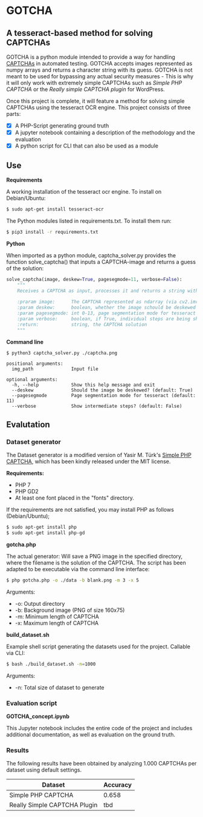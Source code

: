 # GOTCHA
## A tesseract-based method for solving CAPTCHAs

GOTCHA is a python module intended to provide a way for handling [CAPTCHAs](https://en.wikipedia.org/wiki/CAPTCHA) in automated testing. GOTCHA accepts images represented as numpy arrays and returns a character string with its guess. GOTCHA is not meant to be used for bypassing any actual security measures - This is why it will only work with extremely simple CAPTCHAs such as _Simple PHP CAPTCHA_ or the _Really simple CAPTCHA plugin_ for WordPress. 

Once this project is complete, it will feature a method for solving simple CAPTCHAs using the tesseract OCR engine. This project consists of three parts:
- [x] A PHP-Script generating ground truth
- [x] A jupyter notebook containing a description of the methodology and the evaluation
- [x] A python script for CLI that can also be used as a module

## Use
**Requirements**

A working installation of the tesseract ocr engine. To install on Debian/Ubuntu:
```bash
$ sudo apt-get install tesseract-ocr
```
The Python modules listed in requirements.txt. To install them run:

```bash
$ pip3 install -r requirements.txt
```
**Python**

When imported as a python module, captcha_solver.py provides the function solve_captcha() that inputs a CAPTCHA-image and returns a guess of the solution:
```python
solve_captcha(image, deskew=True, pagesegmode=11, verbose=False):
    """
    Receives a CAPTCHA as input, processes it and returns a string with the guess for the solution.
    
    :praram image:      The CAPTCHA represented as ndarray (via cv2.imread)
    :param deskew:      boolean, whether the image schould be deskewed
    :param pagesegmode: int 0-13, page segmentation mode for tesseract
    :param verbose:     boolean, if True, individual steps are being shown
    :return:            string, the CAPTCHA solution
    """
```

**Command line**

```
$ python3 captcha_solver.py ./captcha.png

positional arguments:
  img_path              Input file

optional arguments:
  -h, --help            Show this help message and exit
  --deskew              Should the image be deskewed? (default: True)
  --pagesegmode         Page segmentation mode for tesseract (default: 11)
  --verbose             Show intermediate steps? (default: False)

```

## Evalutation
### Dataset generator
The Dataset generator is a modified version of Yasir M. Türk's [Simple PHP CAPTCHA](https://github.com/yasirmturk/simple-php-captcha), which has been kindly released under the MIT license.

**Requirements:**
* PHP 7
* PHP GD2
* At least one font placed in the "fonts" directory.

If the requirements are not satisfied, you may install PHP as follows (Debian/Ubuntu);
```bash
$ sudo apt-get install php
$ sudo apt-get install php-gd
```


**gotcha.php**

The actual generator: Will save a PNG image in the specified directory, where the filename is the solution of the CAPTCHA.
The script has been adapted to be executable via the command line interface:
```bash
$ php gotcha.php -o ./data -b blank.png -m 3 -x 5
```
Arguments:
* -o:   Output directory
* -b:   Background image (PNG of size 160x75)
* -m:   Minimum length of CAPTCHA
* -x:   Maximum length of CAPTCHA

**build_dataset.sh**

Example shell script generating the datasets used for the project. Callable via CLI:
```bash
$ bash ./build_dataset.sh -n=1000
```
Arguments:
* -n:   Total size of dataset to generate

### Evaluation script

**GOTCHA_concept.ipynb**

This Jupyter notebook includes the entire code of the project and includes additional documentation, as well as evaluation on the ground truth.

### Results
The following results have been obtained by analyzing 1.000 CAPTCHAs per dataset using default settings.



| Dataset                      | Accuracy    |
|------------------------------|-------------|
| Simple PHP CAPTCHA           | 0.658       |
| Really Simple CAPTCHA Plugin | tbd         |
